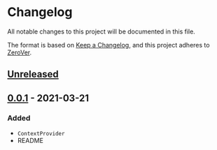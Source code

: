 # Changelog
All notable changes to this project will be documented in this file.

The format is based on [Keep a Changelog](https://keepachangelog.com/en/1.0.0/),
and this project adheres to [ZeroVer](https://0ver.org/).

## [Unreleased]


## [0.0.1] - 2021-03-21
### Added
- `ContextProvider`
- README


[Unreleased]: https://github.com/olivierlacan/keep-a-changelog/compare/v1.0.0...HEAD
[0.0.1]: https://github.com/olivierlacan/keep-a-changelog/releases/tag/v0.0.1
